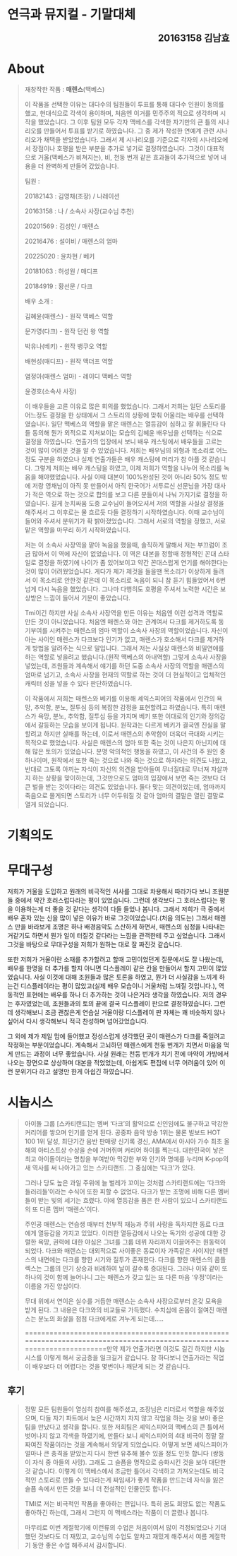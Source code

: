 # 																						연극과 뮤지컬 - 기말대체

<div style="text-align: right"> <div style="font-weight: bold"><div style="font-size: 1.5em">20163158 김남효</div></div> </div>

# About

> 재창작한 작품 :  **매렌스**(맥베스)
>
> 이 작품을 선택한 이유는 대다수의 팀원들이 투표를 통해 대다수 인원이 동의를 했고, 현대식으로 각색이 용이하며, 처음엔 이거를 민주주의 적으로 생각하며 시작을 했었습니다. 그 이후 팀원 모두 각자 맥베스를 각색한 자기만의 큰 틀의 시나리오를 만들어서 투표를 받기로 하였습니다. 그 중 제가 작성한 연예계 관련 시나리오가 채택을 받았었습니다. 그래서 제 시나리오를 기준으로 각자의 시나리오에서 장점이나 호평을 받은 부분을 추가로 넣기로 결정하였습니다. 그것이 대표적으로 거울(맥베스가 비쳐지는), 비, 천둥 번개 같은 효과들이 추가적으로 넣어 내용을 더 완벽하게 만들어 갔었습니다. 
>
> 팀원 : 
>
> 20182143 : 김영채(조장) / 나레이션
>
> 20163158 : 나 / 소속사 사장(교수님 추천)
>
> 20201569 : 김성인 / 매렌스
>
> 20216476 : 설이비 / 매렌스의 엄마
>
> 20225020 : 윤차현 / 베키
>
> 20181063 : 허성원 /  매디프
>
> 20184919 : 황선문 /  다크
>
> 배우 소개 : 
>
> 김혜윤(매렌스) - 원작 맥베스 역할
>
> 문가영(다크) - 원작 던컨 왕 역할
>
> 박유나(베키) - 원작 뱅쿠오 역할
>
> 배현성(매디프) - 원작 맥더프 역할
>
> 염정아(매렌스 엄마) - 레이디 맥베스 역할
>
> 윤경호(소속사 사장) 
>
>  이 배우들을 고른 이유로 많은 회의를 했었습니다. 그래서 저희는 일단 스토리를 어느정도 결정을 한 상태에서 그 스토리의 상황에 맞춰 어울리는 배우를 선택하였습니다. 일단 맥베스의 역할을 맡은 매렌스는 열등감이 심하고 잘 휘둘린다 다들 동의해 뭔가 외적으로 지쳐보이는 모습의 김혜윤 배우님을 선택하는 식으로 결정을 하였습니다. 연출가의 입장에서 보니 배우 캐스팅에서 배우들을 고르는 것이 많이 어려운 것을 알 수 있었습니다. 저희는 배우님의 외형과 목소리로 어느정도 구분을 하였으나 실제 연출가들은 배우 캐스팅에 머리가 참 아플 것 같습니다. 그렇게 저희는 배우 캐스팅을 하였고, 이제 저희가 역할을 나누어 목소리를 녹음을 해야했었습니다. 사실 이때 대본이 100%완성된 것이 아니라 50% 정도 밖에 저랑 영채님이 아직 못 만들어서 아직 한국어가 서투르신 선문님을 가장 대사가 적은 역으로 하는 것으로 합의를 보고 다른 분들이서 나눠 가지기로 결정을 하였습니다. 길게 눈치싸움 도중 교수님이 들어오셔서 저의 역할을 사실상 결정을 해주셔서 그 이후로는 물 흐르듯 다들 결정하기 시작하였습니다. 이때 교수님이 들어와 주셔서 분위기가 확 밝아졌었습니다. 그래서 서로의 역할을 정했고, 서로 맡은 역할을 마무리 하기 시작하였습니다. 
>
>  저는 이 소속사 사장역을 맡아 녹음을 했을때, 솔직하게 말해서 저는 부끄럼이 조금 많아서 이 역에 자신이 없었습니다. 이 역은 대본을 정할때 정형적인 꼰대 스타일로 결정을 하였기에 나이가 좀 있어보이고 약간 꼰대스럽게 연기를 해야한다는 것이 많이 어려웠었습니다. 게다가 제가 제것을 들을땐 목소리가 이상하게 들려서 이 목소리로 안한것 같은데 이 목소리로 녹음이 되니 참 듣기 힘들었어서 6번 넘게 다시 녹음을 했었습니다. 그나마 다행히도 호평을 주셔서 노력한 시간은 보상받은 느낌이 들어서 기분이 좋았습니다.
>
>  Tmi이긴 하지만 사실 소속사 사장역을 만든 이유는 처음엔 이런 성격과 역할로 만든 것이 아니었습니다. 처음엔 매렌스와 아는 관계여서 다크를 제거하도록 동기부여를 시켜주는 매렌스의 엄마 역할이 소속사 사장의 역할이었습니다. 자신이 아는 사이인 매렌스가 다크보다 인기가 없고, 매렌스가 호소해서 다크를 제거하게 방법을 알려주는 식으로 말입니다. 그래서 저는 사실상 매렌스와 비밀연애를 하는 역할로 넣을려고 했습니다.(원작 맥베스의 아내역할) 그렇게 소속사 사장을 넣었는데, 조원들과 계속해서 얘기를 하던 도중 소속사 사장의 역할을 매렌스의 엄마로 넘기고, 소속사 사장을 현재의 역할로 하는 것이 더 현실적이고 입체적인 캐릭터 성을 넣을 수 있다 판단하였습니다.                    
>
>  이 작품에서 저희는 매렌스와 베키를 이용해 셰익스피어의 작품에서 인간의 욕망, 추악함, 분노, 질투심 등의 복잡한 감정을 표현할려고 하였습니다. 특히 매렌스가 욕망, 분노, 추악함, 질투심 등을 가지며 베키 또한 이대로의 인기와 정의감에서 갈등하는 모습을 보이게 됩니다. 원작과는 다르게 베키가 결국엔 진실을 말할려고 하지만 실패를 하는데, 이로서 매렌스의 추악함이 더욱더 극대화 시키는 목적으로 했었습니다. 사실은 매렌스의 엄마 또한 죽는 것이 나은지 아닌지에 대해 많은 토의가 있었습니다. 분명 악의적인 행동을 하였고, 이 사건의 주 원인 중 하나이며, 원작에서 또한 죽는 것으로 나와 죽는 것으로 하자라는 의견도 나왔고, 반대로 그토록 아끼는 자식이 자신의 의견을 받아들여 무너질대로 무너져 자살까지 하는 상황을 맞이하는데, 그것만으로도 엄마의 입장에서 보면 죽는 것보다 더 큰 벌을 받는 것이다라는 의견도 있었습니다. 둘다 맞는 의견이었는데, 엄마까지 죽음으로 몰게되면 스토리가 너무 어두워질 것 같아 엄마의 결말은 열린 결말로 열게 되었습니다.



# 기획의도



# 무대구성

 저희가 거울을 도입하고 원래의 비극적인 서사를 그대로 차용해서 따라가다 보니 조원분들 중에서 약간 호러스럽다라는 평이 있었습니다. 그런데 생각보다 그 호러스럽다는 평을 이용하는게 더 좋을 것 같다는 생각이 다들 들었나 봅니다. 그래서 저희가 극 중에서 배우 혼자 있는 신을 많이 넣은 이유가 바로 그것이었습니다.(처음 의도는) 그래서 매렌스 만을 바라보게 조명은 하나 배경음악도 스산하게 하면서, 매렌스의 심정을 나타내는 거같기도 하면서 뭔가 일이 터질것 같다라는 느낌을 관객한테 주고 싶었습니다. 그래서 그것을 바탕으로 무대구성을 저희가 원하는 대로 잘 짜진것 같습니다.

 또한 저희가 거울이란 소재를 추가할려고 할때 고민이었던게 질문에서도 잘 나왔는데, 배우를 한명을 더 추가를 할지 아니면 디스플레이 같은 칸을 만들어서 할지 고민이 많았었습니다. 사실 이것에 대해 조원들과 많은 토론을 하였고, 뭔가 더 사실감을 느끼게 하는건 디스플레이라는 평이 많았고(실제 배우 모습이니 거울처럼 느껴질 것입니다.), 역동적인 표현에는 배우를 하나 더 추가하는 것이 나은거라 생각을 하였습니다. 저의 경우는 후자였었는데, 조원들과의 토의 끝에 결국 디스플레이 판으로 결정하였습니다. 그런데 생각해보니 조금 괜찮은게 연습실 거울이랑 디스플레이 판 자체는 꽤 비슷하지 않나 싶어서 다시 생각해보니 적극 찬성하며 넘어갔었습니다. 

 그 외에 제가 제일 맘에 들어했고 정성스럽게 생각했던 곳이 매렌스가 다크를 죽일려고 작정하는 부분이었습니다. 계속해서 고뇌하던 매렌스에게 천둥 번개가 치면서 마음을 먹게 만드는 과정이 너무 좋았습니다. 사실 원래는 천둥 번개가 치기 전에 마약이 가방에서 나오는 장면으로 상상하며 대본을 적었었는데, 아쉽게도 편집에 너무 어려움이 있어 이런 분위기다 라고 설명만 한게 아쉽긴 하였습니다.

# 시놉시스

>  아이돌 그룹 [스카티랜드]는 멤버 ‘다크’의 활약으로 신인임에도 불구하고 막강한 커리어를 쌓으며 인기를 얻게 된다. 
>  공중파 음악 방송 1위는 물론 빌보드 HOT 100 1위 달성, 최단기간 음반 판매량 신기록 경신, AMA에서 아시아 가수 최초 올해의 아티스트상 수상을 손에 거머쥐며 커리어 하이를 찍는다. 
>  대한민국이 낳은 최고 아이돌이라는 명칭을 부여받아 막강한 부와 인기와 명예를 누리며 K-pop의 새 역사를 써 나아가고 있는 스카티랜드. 그 중심에는 ‘다크’가 있다. 
>
>  그러나 당도 높은 과일 주위에 늘 벌레가 꼬이는 것처럼 스카티랜드에는 ‘다크와 들러리들’이라는 수식어 또한 피할 수 없었다. 
>  다크가 받는 조명에 비해 다른 멤버들이 받는 빛의 세기는 흐렸다. 
>  이에 열등감을 품은 한 사람이 있으니 스카티랜드의 또 다른 멤버 ‘매렌스’이다.
>
>  주인공 매렌스는 연습생 때부터 천부적 재능과 주위 사랑을 독차지한 동료 다크에게 열등감을 가지고 있었다. 
>  이러한 열등감에서 나오는 독기와 성공에 대한 강렬한 욕망, 권력에 대한 야심은 그녀를 그룹 데뷔 자리까지 이끌어주는 원동력이 되었다. 
>  다크와 매렌스는 대외적으로 사이좋은 동료이자 가족같은 사이지만 매렌스의 내면에는 다크를 향한 시기와 질투가 존재한다. 다크를 향한 매렌스의 콤플렉스는 그룹의 인기 상승과 비례하여 날이 갈수록 증대된다.
>   그러나 이와 같이 또 하나의 것이 함께 늘어나니 그는 매렌스가 갖고 있는 또 다른 마음 ‘우정’이라는 이름을 가진 양심이다. 
>
>  무대 위에서 연이은 실수를 거듭한 매렌스는 소속사 사장으로부터 온갖 모욕을 받게 된다. 
>  그 내용은 다크와의 비교들로 가득했다. 수치심에 온몸이 절여진 매렌스는 분노의 화살을 점점 다크에게로 겨누게 되는데.....
>
>  ========================================================================================================================만약 제가 연출가라면 이것도 길긴 하지만 시놉시스를 이렇게 해서 궁금증을 일크길거 같습니다. 참 하다보니 연출가라는 직업이 배우보다 더 어렵다는 것을 몇번이나 깨닫게 되는 것 같습니다.



## 후기

>   정말 모든 팀원들이 열심히 참여를 해주셨고, 조장님은 리더로서 역할을 해주었으며, 다들 자기 파트에서 늦은 시간까지 자지 않고 작업을 하는 것을 보아 좋은 팀을 만났다고 생각을 합니다. 또한 저희팀은 셰익스피어의 맥베스의 큰 틀에서 벗어나지 않고 각색을 하였기에, 만들다 보니 셰익스피어의 4대 비극이 정말 잘 짜여진 작품이라는 것을 계속해서 와닿게 되었습니다. 어떻게 보면 셰익스피어가 얼마나 큰 충격을 받았는지 다시 한번 유추해 볼수 있을 정도 인듯 합니다 (쌍둥이 자식 중 아들의 사망). 그래도 그 슬픔을 명작으로 승화시킨 것을 보아 대단한 것 같습니다. 이렇게 이 맥베스에서 조금만 틀어서 각색하고 가져오는데도 비극적인 스토리로 만들 수 있다라는게 짜임새가 좋게 작품을 만드는데 자식을 잃은 슬픔 속에서 만든 것을 보니 더 전설적인 인물인듯 합니다. 
>
>   TMI로 저는 비극적인 작품을 좋아하는 편입니다. 특히 꿈도 희망도 없는 작품도 좋아하긴 하는데, 그래서 그런지 이 맥베스라는 작품이 더 끌렸나 봅니다.
>
>   마무리로 이번 계절학기에 이런류의 수업은 처음이여서 많이 걱정되었으나 기대했던 것보다도 더 재밌고, 교수님의 수업도 알차고 재밌게 해주셔서 여름 계절학기 동안 좋은 수업 해주셔서 감사합니다.
>
>   

